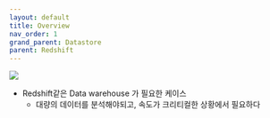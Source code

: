 ```yaml
---
layout: default
title: Overview
nav_order: 1
grand_parent: Datastore
parent: Redshift
---
```


![](/images/datastore/redshift/redshift-integrating-example.jpeg)

 * Redshift같은 Data warehouse 가 필요한 케이스
   + 대량의 데이터를 분석해야되고, 속도가 크리티컬한 상황에서 필요하다
